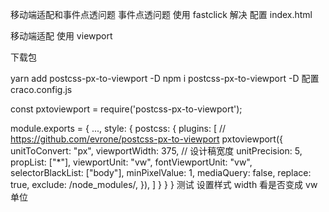 移动端适配和事件点透问题
事件点透问题
使用 fastclick 解决
配置 index.html

<meta
  name="viewport"
  content="width=device-width, initial-scale=1, maximum-scale=1, minimum-scale=1, user-scalable=no"
/>
<script src="https://as.alipayobjects.com/g/component/fastclick/1.0.6/fastclick.js"></script>
<script>
  if ("addEventListener" in document) {
    document.addEventListener(
      "DOMContentLoaded",
      function () {
        FastClick.attach(document.body);
      },
      false
    );
  }
  if (!window.Promise) {
    document.writeln(
      '<script src="https://as.alipayobjects.com/g/component/es6-promise/3.2.2/es6-promise.min.js"' +
        ">" +
        "<" +
        "/" +
        "script>"
    );
  }
</script>
移动端适配
使用 viewport

下载包

yarn add postcss-px-to-viewport -D
npm i postcss-px-to-viewport -D
配置 craco.config.js

const pxtoviewport = require('postcss-px-to-viewport');

module.exports = {
  ...,
  style: {
    postcss: {
      plugins: [
        // https://github.com/evrone/postcss-px-to-viewport
        pxtoviewport({
          unitToConvert: "px",
          viewportWidth: 375, // 设计稿宽度
          unitPrecision: 5,
          propList: ["*"],
          viewportUnit: "vw",
          fontViewportUnit: "vw",
          selectorBlackList: ["body"],
          minPixelValue: 1,
          mediaQuery: false,
          replace: true,
          exclude: /node_modules/,
        }),
      ]
    }
  }
}
测试
设置样式 width
看是否变成 vw 单位